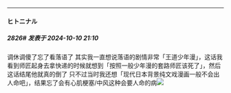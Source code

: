 ﻿
*****

####  ヒトニナル  
##### 2826#       发表于 2024-10-10 21:10

调休调傻了忘了看落语了
其实我一直想说落语的剧情非常「王道少年漫」，这话我看到师匠起身去拿快递的时候就想到「按照一般少年漫的套路师匠该死了」，然后这话结尾他就真的倒了
只不过当时我还想「现代日本背景纯文戏漫画一般不会出人命吧」，结果忘了会有心肌梗塞/中风这种会要人命的病<img src="https://static.saraba1st.com/image/smiley/face2017/001.png" referrerpolicy="no-referrer">

